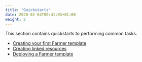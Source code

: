 ```yaml
---
title: "Quickstarts"
date: 2020-02-04T00:41:03+01:00
weight: 2
---
```


This section contains quickstarts to performing common tasks.

* [Creating your first Farmer template](quickstart-1)
* [Creating linked resources](quickstart-2)
* [Deploying a Farmer template](quickstart-3)